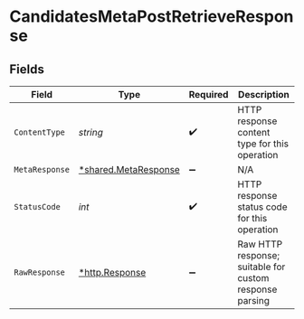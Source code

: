 # CandidatesMetaPostRetrieveResponse


## Fields

| Field                                                       | Type                                                        | Required                                                    | Description                                                 |
| ----------------------------------------------------------- | ----------------------------------------------------------- | ----------------------------------------------------------- | ----------------------------------------------------------- |
| `ContentType`                                               | *string*                                                    | :heavy_check_mark:                                          | HTTP response content type for this operation               |
| `MetaResponse`                                              | [*shared.MetaResponse](../../models/shared/metaresponse.md) | :heavy_minus_sign:                                          | N/A                                                         |
| `StatusCode`                                                | *int*                                                       | :heavy_check_mark:                                          | HTTP response status code for this operation                |
| `RawResponse`                                               | [*http.Response](https://pkg.go.dev/net/http#Response)      | :heavy_minus_sign:                                          | Raw HTTP response; suitable for custom response parsing     |